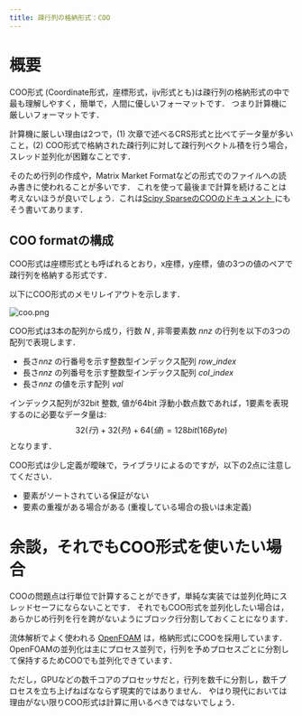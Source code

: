 ```yaml
---
title: 疎行列の格納形式：COO
---
```

# 概要
COO形式 (Coordinate形式，座標形式，ijv形式とも)は疎行列の格納形式の中で最も理解しやすく，簡単で，人間に優しいフォーマットです．
つまり計算機に厳しいフォーマットです．

計算機に厳しい理由は2つで，(1) 次章で述べるCRS形式と比べてデータ量が多いこと，(2) COO形式で格納された疎行列に対して疎行列ベクトル積を行う場合，スレッド並列化が困難なことです．

そのため行列の作成や，Matrix Market Formatなどの形式でのファイルへの読み書きに使われることが多いです．
これを使って最後まで計算を続けることは考えないほうが良いでしょう．これは[Scipy SparseのCOOのドキュメント ](https://docs.scipy.org/doc/scipy/reference/generated/scipy.sparse.coo_matrix.html#scipy.sparse.coo_matrix)にもそう書いてあります．


## COO formatの構成
COO形式は座標形式とも呼ばれるとおり，x座標，y座標，値の3つの値のペアで疎行列を格納する形式です．

以下にCOO形式のメモリレイアウトを示します．

![coo.png](https://raw.githubusercontent.com/t-hishinuma/zenn-content/main/books/sparse-matrix-and-vector-product/COO.png)

COO形式は3本の配列から成り，行数 $N$ , 非零要素数 $nnz$ の行列を以下の3つの配列で表現します．
- 長さ$nnz$ の行番号を示す整数型インデックス配列 $row\_index$
- 長さ$nnz$ の列番号を示す整数型インデックス配列 $col\_index$
- 長さ$nnz$ の値を示す配列 $val$

インデックス配列が32bit 整数, 値が64bit 浮動小数点数であれば，1要素を表現するのに必要なデータ量は:
$$32(行)+32(列)+64(値) = 128 bit (16 Byte)$$
となります．

COO形式は少し定義が曖昧で，ライブラリによるのですが，以下の2点に注意してください．
- 要素がソートされている保証がない
- 要素の重複がある場合がある (重複している場合の扱いは未定義)

# 余談，それでもCOO形式を使いたい場合
COOの問題点は行単位で計算することができず，単純な実装では並列化時にスレッドセーフにならないことです．
それでもCOO形式を並列化したい場合は，あらかじめ行列を行を跨がないようにブロック行分割しておくことになります．

流体解析でよく使われる [OpenFOAM](https://www.openfoam.com/) は，格納形式にCOOを採用しています．OpenFOAMの並列化は主にプロセス並列で，行列を予めプロセスごとに分割して保持するためCOOでも並列化できています．

ただし，GPUなどの数千コアのプロセッサだと，行列を数千に分割し，数千プロセスを立ち上げねばなならず現実的ではありません．
やはり現代においては理由がない限りCOO形式は計算に用いるべきではないでしょう．
